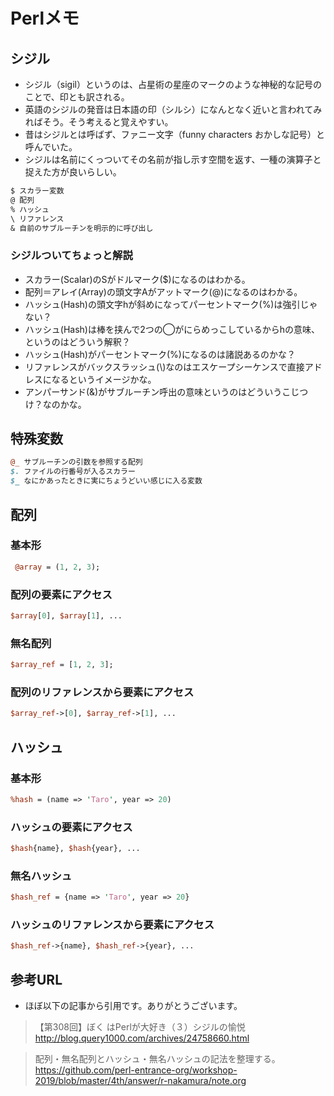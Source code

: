 # Perlメモ

## シジル

- シジル（sigil）というのは、占星術の星座のマークのような神秘的な記号のことで、印とも訳される。
- 英語のシジルの発音は日本語の印（シルシ）になんとなく近いと言われてみればそう。そう考えると覚えやすい。
- 昔はシジルとは呼ばず、ファニー文字（funny characters おかしな記号）と呼んでいた。
- シジルは名前にくっついてその名前が指し示す空間を返す、一種の演算子と捉えた方が良いらしい。

```perl
$ スカラー変数 
@ 配列
% ハッシュ
\ リファレンス
& 自前のサブルーチンを明示的に呼び出し
```
### シジルついてちょっと解説
- スカラー(Scalar)のSがドルマーク($)になるのはわかる。
- 配列＝アレイ(Array)の頭文字Aがアットマーク(@)になるのはわかる。
- ハッシュ(Hash)の頭文字hが斜めになってパーセントマーク(%)は強引じゃない？
- ハッシュ(Hash)は棒を挟んで2つの◯がにらめっこしているからhの意味、というのはどういう解釈？
- ハッシュ(Hash)がパーセントマーク(%)になるのは諸説あるのかな？
- リファレンスがバックスラッシュ(\\)なのはエスケープシーケンスで直接アドレスになるというイメージかな。
- アンパーサンド(&)がサブルーチン呼出の意味というのはどういうこじつけ？なのかな。

## 特殊変数

```perl
@_ サブルーチンの引数を参照する配列
$. ファイルの行番号が入るスカラー
$_ なにかあったときに実にちょうどいい感じに入る変数
```

## 配列

### 基本形
```perl
 @array = (1, 2, 3);
```
### 配列の要素にアクセス
```perl
$array[0], $array[1], ...
```
### 無名配列
```perl
$array_ref = [1, 2, 3];
```
### 配列のリファレンスから要素にアクセス
```perl
$array_ref->[0], $array_ref->[1], ...
```
## ハッシュ

### 基本形
```perl
%hash = (name => 'Taro', year => 20)
```
### ハッシュの要素にアクセス
```perl
$hash{name}, $hash{year}, ...
```
### 無名ハッシュ
```perl
$hash_ref = {name => 'Taro', year => 20}
```
### ハッシュのリファレンスから要素にアクセス
```perl
$hash_ref->{name}, $hash_ref->{year}, ...
```

## 参考URL
- ほぼ以下の記事から引用です。ありがとうございます。

> 【第308回】ぼく
はPerlが大好き（３）シジルの愉悦 http://blog.query1000.com/archives/24758660.html

> 配列・無名配列とハッシュ・無名ハッシュの記法を整理する。 https://github.com/perl-entrance-org/workshop-2019/blob/master/4th/answer/r-nakamura/note.org


